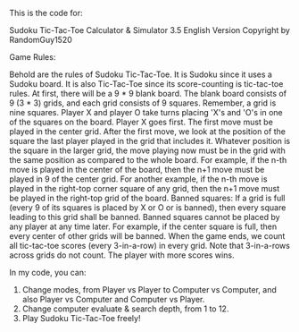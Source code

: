 This is the code for:

Sudoku Tic-Tac-Toe Calculator & Simulator 3.5 English Version
Copyright by RandomGuy1520

Game Rules:

Behold are the rules of Sudoku Tic-Tac-Toe. It is Sudoku since it uses a Sudoku board. It is also Tic-Tac-Toe since its score-counting is tic-tac-toe rules.
At first, there will be a 9 * 9 blank board. The blank board consists of 9 (3 * 3) grids, and each grid consists of 9 squares. Remember, a grid is nine squares.
Player X and player O take turns placing 'X's and 'O's in one of the squares on the board. Player X goes first. The first move must be played in the center grid.
After the first move, we look at the position of the square the last player played in the grid that includes it.
Whatever position is the square in the larger grid, the move playing now must be in the grid with the same position as compared to the whole board.
For example, if the n-th move is played in the center of the board, then the n+1 move must be played in 9 of the center grid.
For another example, if the n-th move is played in the right-top corner square of any grid, then the n+1 move must be played in the right-top grid of the board.
Banned squares: If a grid is full (every 9 of its squares is placed by X or O or is banned), then every square leading to this grid shall be banned.
Banned squares cannot be placed by any player at any time later. For example, if the center square is full, then every center of other grids will be banned.
When the game ends, we count all tic-tac-toe scores (every 3-in-a-row) in every grid. Note that 3-in-a-rows across grids do not count. The player with more scores wins.

In my code, you can:

1. Change modes, from Player vs Player to Computer vs Computer, and also Player vs Computer and Computer vs Player.
2. Change computer evaluate & search depth, from 1 to 12.
3. Play Sudoku Tic-Tac-Toe freely!
